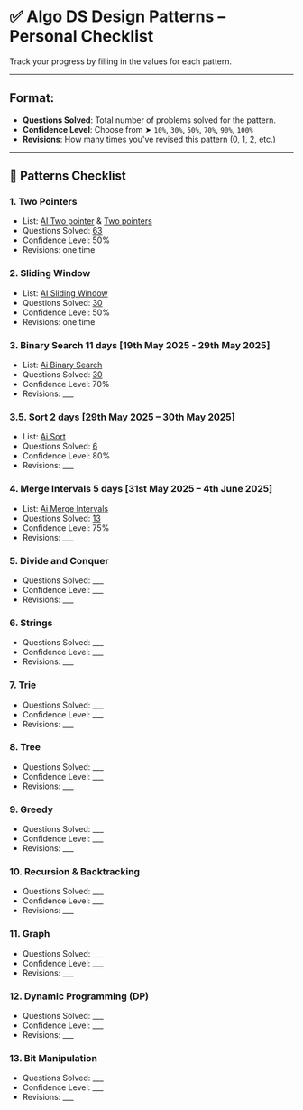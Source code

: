 # ✅ Algo DS Design Patterns – Personal Checklist

Track your progress by filling in the values for each pattern.

---

## Format:
- **Questions Solved**: Total number of problems solved for the pattern.
- **Confidence Level**: Choose from ➤ `10%`, `30%`, `50%`, `70%`, `90%`, `100%`
- **Revisions**: How many times you've revised this pattern (0, 1, 2, etc.)

---

## 🧠 Patterns Checklist

### 1. Two Pointers
- List: [AI Two pointer](https://leetcode.com/problem-list/2kjh1mej/) & [Two pointers](https://leetcode.com/problem-list/26ksgcmh/)
- Questions Solved: [63](https://leetcode.com/problem-list/2khuzio2/)
- Confidence Level: 50%
- Revisions: one time

### 2. Sliding Window
- List: [AI Sliding Window](https://leetcode.com/problem-list/2kb1b49r/)
- Questions Solved: [30](https://leetcode.com/problem-list/24asd74t/)
- Confidence Level: 50%
- Revisions: one time

### 3. Binary Search 11 days [19th May 2025 - 29th May 2025]
- List: [Ai Binary Search](https://leetcode.com/problem-list/2kjlt6z5/)
- Questions Solved: [30](https://leetcode.com/problem-list/2jarkv5m/)
- Confidence Level: 70%
- Revisions: ___

### 3.5. Sort 2 days [29th May 2025 – 30th May 2025]
- List: [Ai Sort](https://leetcode.com/problem-list/2kjlt6z5/)
- Questions Solved: [6](https://leetcode.com/problem-list/2jarkv5m/)
- Confidence Level: 80%
- Revisions: ___

### 4. Merge Intervals 5 days [31st May 2025 – 4th June 2025]
- List: [Ai Merge Intervals](https://leetcode.com/problem-list/nxh8dk06/)
- Questions Solved: [13](https://leetcode.com/problem-list/nxpa28u6/)
- Confidence Level: 75%
- Revisions: ___

### 5. Divide and Conquer
- Questions Solved: ___
- Confidence Level: ___
- Revisions: ___

### 6. Strings
- Questions Solved: ___
- Confidence Level: ___
- Revisions: ___

### 7. Trie
- Questions Solved: ___
- Confidence Level: ___
- Revisions: ___

### 8. Tree
- Questions Solved: ___
- Confidence Level: ___
- Revisions: ___

### 9. Greedy
- Questions Solved: ___
- Confidence Level: ___
- Revisions: ___

### 10. Recursion & Backtracking
- Questions Solved: ___
- Confidence Level: ___
- Revisions: ___

### 11. Graph
- Questions Solved: ___
- Confidence Level: ___
- Revisions: ___

### 12. Dynamic Programming (DP)
- Questions Solved: ___
- Confidence Level: ___
- Revisions: ___

### 13. Bit Manipulation
- Questions Solved: ___
- Confidence Level: ___
- Revisions: ___  
